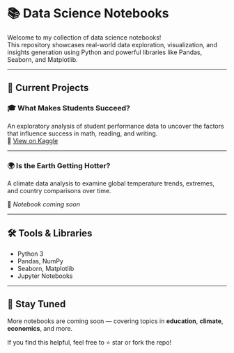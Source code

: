 # 📚 Data Science Notebooks

Welcome to my collection of data science notebooks!  
This repository showcases real-world data exploration, visualization, and insights generation using Python and powerful libraries like Pandas, Seaborn, and Matplotlib.

---

## 📘 Current Projects

### 🎓 What Makes Students Succeed?
An exploratory analysis of student performance data to uncover the factors that influence success in math, reading, and writing.  
🔗 [View on Kaggle](https://www.kaggle.com/code/your-username/what-makes-students-succeed)

---

### 🌍 Is the Earth Getting Hotter?
A climate data analysis to examine global temperature trends, extremes, and country comparisons over time.

🚧 *Notebook coming soon*

---

## 🛠️ Tools & Libraries
- Python 3
- Pandas, NumPy
- Seaborn, Matplotlib
- Jupyter Notebooks

---

## 🚀 Stay Tuned
More notebooks are coming soon — covering topics in **education**, **climate**, **economics**, and more.

If you find this helpful, feel free to ⭐ star or fork the repo!


